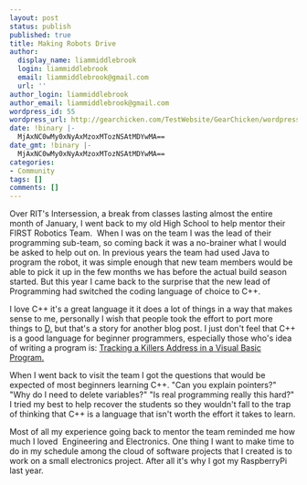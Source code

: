```yaml
---
layout: post
status: publish
published: true
title: Making Robots Drive
author:
  display_name: liammiddlebrook
  login: liammiddlebrook
  email: liammiddlebrook@gmail.com
  url: ''
author_login: liammiddlebrook
author_email: liammiddlebrook@gmail.com
wordpress_id: 55
wordpress_url: http://gearchicken.com/TestWebsite/GearChicken/wordpress/?p=55
date: !binary |-
  MjAxNC0wMy0xNyAxMzoxMTozNSAtMDYwMA==
date_gmt: !binary |-
  MjAxNC0wMy0xNyAxMzoxMTozNSAtMDYwMA==
categories:
- Community
tags: []
comments: []
---
```

<p>Over RIT's Intersession, a break from classes lasting almost the entire month of January, I went back to my old High School to help mentor their FIRST Robotics Team.  When I was on the team I was the lead of their programming sub-team, so coming back it was a no-brainer what I would be asked to help out on. In previous years the team had used Java to program the robot, it was simple enough that new team members would be able to pick it up in the few months we has before the actual build season started. But this year I came back to the surprise that the new lead of Programming had switched the coding language of choice to C++.</p>
<p>I love C++ it's a great language it it does a lot of things in a way that makes sense to me, personally I wish that people took the effort to port more things to <a href="http://dlang.org">D,</a> but that's a story for another blog post. I just don't feel that C++ is a good language for beginner programmers, especially those who's idea of writing a program is: <a href="https://www.youtube.com/watch?v=hkDD03yeLnU">Tracking a Killers Address in a Visual Basic Program.</a></p>
<p>When I went back to visit the team I got the questions that would be expected of most beginners learning C++. "Can you explain pointers?" "Why do I need to delete variables?" "Is real programming really this hard?" I tried my best to help recover the students so they wouldn't fall to the trap of thinking that C++ is a language that isn't worth the effort it takes to learn.</p>
<p>Most of all my experience going back to mentor the team reminded me how much I loved  Engineering and Electronics. One thing I want to make time to do in my schedule among the cloud of software projects that I created is to work on a small electronics project. After all it's why I got my RaspberryPi last year.</p>

